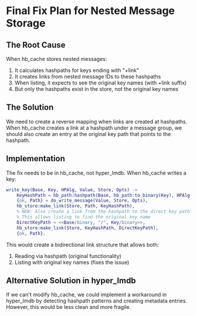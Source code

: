 # Final Fix Plan for Nested Message Storage

## The Root Cause

When hb_cache stores nested messages:
1. It calculates hashpaths for keys ending with "+link"
2. It creates links from nested message IDs to these hashpaths
3. When listing, it expects to see the original key names (with +link suffix)
4. But only the hashpaths exist in the store, not the original key names

## The Solution

We need to create a reverse mapping when links are created at hashpaths. When hb_cache creates a link at a hashpath under a message group, we should also create an entry at the original key path that points to the hashpath.

## Implementation

The fix needs to be in hb_cache, not hyper_lmdb. When hb_cache writes a key:

```erlang
write_key(Base, Key, HPAlg, Value, Store, Opts) ->
    KeyHashPath = hb_path:hashpath(Base, hb_path:to_binary(Key), HPAlg, Opts),
    {ok, Path} = do_write_message(Value, Store, Opts),
    hb_store:make_link(Store, Path, KeyHashPath),
    % NEW: Also create a link from the hashpath to the direct key path
    % This allows listing to find the original key name
    DirectKeyPath = <<Base/binary, "/", Key/binary>>,
    hb_store:make_link(Store, KeyHashPath, DirectKeyPath),
    {ok, Path}.
```

This would create a bidirectional link structure that allows both:
1. Reading via hashpath (original functionality)
2. Listing with original key names (fixes the issue)

## Alternative Solution in hyper_lmdb

If we can't modify hb_cache, we could implement a workaround in hyper_lmdb by detecting hashpath patterns and creating metadata entries. However, this would be less clean and more fragile.